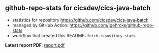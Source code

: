 ## github-repo-stats for cicsdev/cics-java-batch

- statistics for repository https://github.com/cicsdev/cics-java-batch
- managed by GitHub Action: https://github.com/jgehrcke/github-repo-stats
- workflow that created this README: `fetch-repository-stats`

**Latest report PDF**: [report.pdf](https://github.com/cicsdev/repo-stats/raw/github-repo-stats/cicsdev/cics-java-batch/latest-report/report.pdf)

